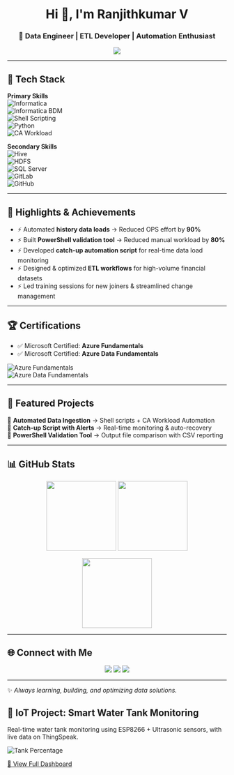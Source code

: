 <!-- Profile Header -->
<h1 align="center">Hi 👋, I'm Ranjithkumar V</h1>
<h3 align="center">🚀 Data Engineer | ETL Developer | Automation Enthusiast</h3>

<p align="center">
  <a href="https://github.com/itsranjith">
    <img src="https://readme-typing-svg.herokuapp.com?font=Fira+Code&size=22&duration=3000&pause=1000&color=36BCF7&center=true&vCenter=true&width=600&lines=Data+Engineer;ETL+Developer;Informatica+PowerCenter+Specialist;Automation+%7C+Python+%7C+Shell+%7C+Hive;Always+Learning+%26+Building+💡" />
  </a>
</p>

---

## 🔧 Tech Stack  

**Primary Skills**  
![Informatica](https://img.shields.io/badge/Informatica-PowerCenter-blue?logo=data:image/svg+xml;base64,)  
![Informatica BDM](https://img.shields.io/badge/Informatica-BDM-blueviolet)  
![Shell Scripting](https://img.shields.io/badge/Shell-Scripting-black?logo=gnu-bash)  
![Python](https://img.shields.io/badge/Python-3776AB?logo=python&logoColor=white)  
![CA Workload](https://img.shields.io/badge/CA-Workload%20Automation-FF6F00)  

**Secondary Skills**  
![Hive](https://img.shields.io/badge/Hive-FCC624?logo=apachehive&logoColor=black)  
![HDFS](https://img.shields.io/badge/HDFS-00BFFF?logo=apachehadoop&logoColor=white)  
![SQL Server](https://img.shields.io/badge/SQL%20Server-CC2927?logo=microsoftsqlserver&logoColor=white)  
![GitLab](https://img.shields.io/badge/GitLab-FC6D26?logo=gitlab&logoColor=white)  
![GitHub](https://img.shields.io/badge/GitHub-181717?logo=github&logoColor=white)  

---

## 📌 Highlights & Achievements  
- ⚡ Automated **history data loads** → Reduced OPS effort by **90%**  
- ⚡ Built **PowerShell validation tool** → Reduced manual workload by **80%**  
- ⚡ Developed **catch-up automation script** for real-time data load monitoring  
- ⚡ Designed & optimized **ETL workflows** for high-volume financial datasets  
- ⚡ Led training sessions for new joiners & streamlined change management  

---

## 🏆 Certifications  

- ✅ Microsoft Certified: **Azure Fundamentals**  
- ✅ Microsoft Certified: **Azure Data Fundamentals**  

![Azure Fundamentals](https://img.shields.io/badge/Microsoft%20Azure-Fundamentals-0078D4?logo=microsoftazure&logoColor=white)  
![Azure Data Fundamentals](https://img.shields.io/badge/Microsoft%20Azure-Data%20Fundamentals-0089D6?logo=microsoftazure&logoColor=white)

---

## 📂 Featured Projects  
🔹 **Automated Data Ingestion** → Shell scripts + CA Workload Automation  
🔹 **Catch-up Script with Alerts** → Real-time monitoring & auto-recovery  
🔹 **PowerShell Validation Tool** → Output file comparison with CSV reporting  

---

## 📊 GitHub Stats  

<p align="center">
  <img src="https://github-readme-stats.vercel.app/api?username=itsranjith&show_icons=true&theme=radical" height="160" />
  <img src="https://github-readme-streak-stats.herokuapp.com/?user=itsranjith&theme=radical" height="160" />
</p>

<p align="center">
  <img src="https://github-readme-stats.vercel.app/api/top-langs/?username=itsranjith&layout=compact&theme=radical" height="160" />
</p>

---

## 🌐 Connect with Me  

<p align="center">
  <a href="mailto:itsvranjith@gmail.com"><img src="https://img.shields.io/badge/Email-D14836?logo=gmail&logoColor=white"></a>
  <a href="https://www.linkedin.com/in/itsranjith"><img src="https://img.shields.io/badge/LinkedIn-0A66C2?logo=linkedin&logoColor=white"></a>
  <a href="https://github.com/itsranjith"><img src="https://img.shields.io/badge/GitHub-181717?logo=github&logoColor=white"></a>
</p>

---

✨ *Always learning, building, and optimizing data solutions.*


## 🌊 IoT Project: Smart Water Tank Monitoring  

Real-time water tank monitoring using ESP8266 + Ultrasonic sensors, with live data on ThingSpeak.  

![Tank Percentage](https://thingspeak.mathworks.com/channels/2902155/charts/1.png?bgcolor=%23ffffff&color=%2300aaff&dynamic=true&results=60&type=line&yaxismin=0&yaxismax=100)  

[🔗 View Full Dashboard](https://thingspeak.mathworks.com/channels/2902155)